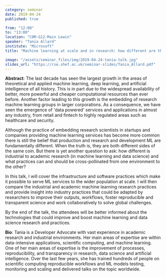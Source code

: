 ```yaml
---
category: seminar
date: 2019-04-24
published: true

from: "12:00"
to: "13:00"
location: "COM-G12-Main Lewin"
speaker: "Tania Allard"
institute: "Microsoft"
title: "Machine learning at scale and in research: how different are they and what can they learn from each other?"

image: "/assets/seminar_files/img/2019-04-24-tania-talk.jpg"
slides_url: "https://rse.shef.ac.uk/seminar-slides/Tania_Allard.pdf"
---
```


**Abstract**: The last decade has seen the largest growth in the areas of theoretical and applied machine learning, deep learning, and artificial intelligence of all history. This is in part due to the widespread availability of better, more powerful and cheaper computational resources than ever before. Another factor leading to this growth is the embedding of research machine learning groups in larger corporations. As a consequence, we have seen the emergence of 'data powered' services and applications in almost any industry, from retail and fintech to highly regulated areas such as healthcare and security.

Although the practice of embedding research scientists in startups and companies providing machine learning services has become more common there is still the belief that production and research and development ML are fundamentally different. When the truth is, they are both different sides of the same coin. But there is yet another question to ask: how different is industrial to academic research (in machine learning and data science) and what practices can and should be cross-pollinated from one environment to the other?

In this talk, I will cover the infrastructure and software practices which make it possible to serve ML services to the wider population at scale. I will then compare the industrial and academic machine learning research practices and provide insight into industry practices that could be adapted by researchers to improve their outputs, workflows, foster reproducible and transparent science and work collaboratively to solve global challenges.

By the end of the talk, the attendees will be better informed about the technologies that could improve and boost machine learning and data science research and practices.

**Bio**: Tania is a Developer Advocate with vast experience in academic research and industrial environments. Her main areas of expertise are within data-intensive applications, scientific computing, and machine learning. One of her main areas of expertise is the improvement of processes, reproducibility, and transparency in research, data science and artificial intelligence.
Over the last few years, she has trained hundreds of people on scientific computing reproducible workflows and ML models testing, monitoring and scaling and delivered talks on the topic worldwide.

